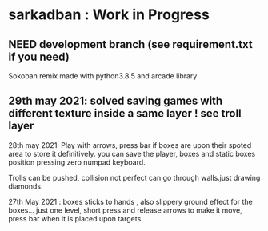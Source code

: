 # sarkadban : Work in Progress
NEED development branch (see requirement.txt if you need)
-----

Sokoban remix made with python3.8.5 and arcade library

29th may 2021: solved saving games with different texture inside a same layer ! see troll layer
------------------------

28th may 2021:  Play with arrows, press bar if boxes are upon their spoted area to store it definitively.
you can save the player, boxes and static boxes position pressing zero numpad keyboard.

Trolls can be pushed, collision not perfect can go through walls.just drawing  diamonds.


27th May 2021 : boxes sticks to hands , also slippery ground effect for the boxes... 
just one level, short press and release arrows to make it move, press bar when it is placed upon targets.

